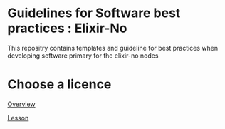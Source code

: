 # Guidelines for Software best practices : Elixir-No


This repositry contains templates and guideline for best practices when developing software primary for the elixir-no nodes



# Choose a licence




[Overview](https://choosealicense.com/licenses/)

[Lesson](https://softdev4research.github.io/4OSS-lesson/03-use-license/index.html)



